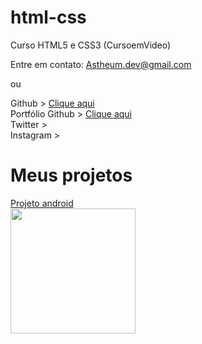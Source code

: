 # html-css
 Curso HTML5 e CSS3 (CursoemVideo)

Entre em contato:
Astheum.dev@gmail.com

ou

Github > <a href="https://github.com/Astheum" target="_blank"> Clique aqui </a>
<br>
Portfólio Github > <a href="https://astheum.github.io/html-css/" target="_blank"> Clique aqui </a>
<br>
Twitter >
<br>
Instagram >


<h1> Meus projetos </h1>
    <a href="https://astheum.github.io/projeto-android/"  color="black" text-decoration="none" font-size="2em">Projeto android</a>

<br>
<img src="https://qr-codes-svg.s3.amazonaws.com/Ydtv9k.svg?1669559042317" width="200" height="200" />